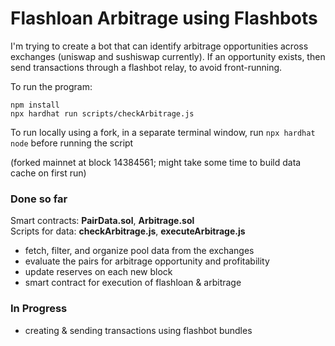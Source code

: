 # Flashloan Arbitrage using Flashbots

I'm trying to create a bot that can identify arbitrage opportunities across exchanges (uniswap and sushiswap currently).
If an opportunity exists, then send transactions through a flashbot relay, to avoid front-running.

To run the program:
```
npm install
npx hardhat run scripts/checkArbitrage.js
```
To run locally using a fork, in a separate terminal window, run `npx hardhat node` before running the script

(forked mainnet at block 14384561; might take some time to build data cache on first run)

### Done so far
Smart contracts: **PairData.sol**, **Arbitrage.sol**  
Scripts for data: **checkArbitrage.js**, **executeArbitrage.js**
- fetch, filter, and organize pool data from the exchanges
- evaluate the pairs for arbitrage opportunity and profitability
- update reserves on each new block
- smart contract for execution of flashloan & arbitrage

### In Progress
- creating & sending transactions using flashbot bundles
